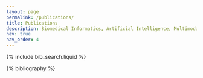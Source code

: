 ```yaml
---
layout: page
permalink: /publications/
title: Publications
description: Biomedical Informatics, Artificial Intelligence, Multimodal Learning, Medical Signal Processing, Medical AI, Wearable Ultrasound
nav: true
nav_order: 4
---
```


<!-- _pages/publications.md -->

<!-- Bibsearch Feature -->

{% include bib_search.liquid %}

<div class="publications">

{% bibliography %}

</div>
